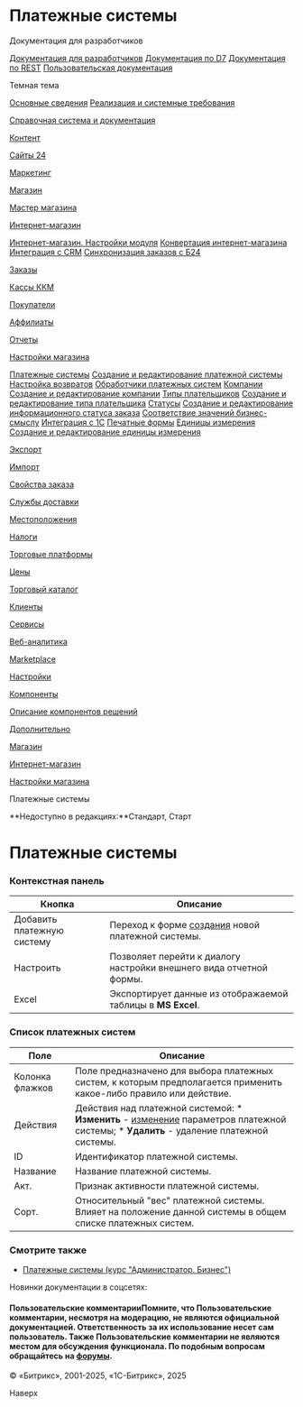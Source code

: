 # Платежные системы

Документация для разработчиков

[Документация для разработчиков](https://dev.1c-bitrix.ru/api_help/)
[Документация по D7](https://dev.1c-bitrix.ru/api_d7/)
[Документация по REST](https://dev.1c-bitrix.ru/rest_help/)
[Пользовательская документация](https://dev.1c-bitrix.ru/user_help/)

Темная тема

[Основные сведения](/user_help/index.php)
[Реализация и системные требования](/user_help/reqintro.php)

[Справочная система и документация](/user_help/help/index.php)

[Контент](/user_help/content/index.php)

[Сайты 24](/user_help/sites24/index.php)

[Маркетинг](/user_help/marketing/index.php)

[Магазин](/user_help/store/index.php)

[Мастер магазина](/user_help/store/storeassist.php)

[Интернет-магазин](/user_help/store/sale/index.php)

[Интернет-магазин. Настройки модуля](/user_help/store/sale/settings_sale.php)
[Конвертация интернет-магазина](/user_help/store/sale/sale_converter.php)
[Интеграция с CRM](/user_help/store/sale/sale_crm.php)
[Синхронизация заказов с Б24](/user_help/store/sale/sale_order_crm.php)

[Заказы](/user_help/store/sale/orders/index.php)

[Кассы ККМ](/user_help/store/sale/cashbox/index.php)

[Покупатели](/user_help/store/sale/user_accounts/index.php)

[Аффилиаты](/user_help/store/sale/affiliates/index.php)

[Отчеты](/user_help/store/sale/statistic/index.php)

[Настройки магазина](/user_help/store/sale/settings/index.php)

[Платежные системы](/user_help/store/sale/settings/sale_pay_system.php)
[Создание и редактирование платежной системы](/user_help/store/sale/settings/sale_pay_system_edit.php)
[Настройка возвратов](/user_help/store/sale/settings/sale_ps_handler_refund.php)
[Обработчики платежных систем](/user_help/store/sale/settings/sale_pay_system_file.php)
[Компании](/user_help/store/sale/settings/sale_company.php)
[Создание и редактирование компании](/user_help/store/sale/settings/sale_company_edit.php)
[Типы плательщиков](/user_help/store/sale/settings/sale_person_type.php)
[Создание и редактирование типа плательщика](/user_help/store/sale/settings/sale_person_type_edit.php)
[Статусы](/user_help/store/sale/settings/sale_status.php)
[Создание и редактирование информационного статуса заказа](/user_help/store/sale/settings/sale_status_edit.php)
[Соответствие значений бизнес-смыслу](/user_help/store/sale/settings/sale_business_value.php)
[Интеграция с 1С](/user_help/store/sale/settings/1c_admin.php)
[Печатные формы](/user_help/store/sale/settings/print_form.php)
[Единицы измерения](/user_help/store/sale/settings/cat_measure_list.php)
[Создание и редактирование единицы измерения](/user_help/store/sale/settings/cat_measure_edit.php)

[Экспорт](/user_help/store/sale/settings/export/index.php)

[Импорт](/user_help/store/sale/settings/import/index.php)

[Свойства заказа](/user_help/store/sale/settings/order_props/index.php)

[Службы доставки](/user_help/store/sale/settings/delivery/index.php)

[Местоположения](/user_help/store/sale/settings/location2/index.php)

[Налоги](/user_help/store/sale/settings/tax/index.php)

[Торговые платформы](/user_help/store/sale/settings/trandingplatforms/index.php)

[Цены](/user_help/store/sale/settings/prices/index.php)

[Торговый каталог](/user_help/store/catalog/index.php)

[Клиенты](/user_help/clients/index.php)

[Сервисы](/user_help/service/index.php)

[Веб-аналитика](/user_help/statistic/index.php)

[Marketplace](/user_help/marketplace/index.php)

[Настройки](/user_help/settings/index.php)

[Компоненты](/user_help/components/index.php)

[Описание компонентов решений](/user_help/description_decisions/index.php)

[Дополнительно](/user_help/additional/index.php)

[Магазин](/user_help/store/index.php)

[Интернет-магазин](/user_help/store/sale/index.php)

[Настройки магазина](/user_help/store/sale/settings/index.php)

Платежные системы

**Недоступно в редакциях:**Стандарт, Старт

# Платежные системы

### Контекстная панель

| Кнопка | Описание |
| --- | --- |
| Добавить платежную систему | Переход к форме [создания](/user_help/store/sale/settings/sale_pay_system_edit.php) новой платежной системы. |
| Настроить | Позволяет перейти к диалогу настройки внешнего вида отчетной формы. |
| Excel | Экспортирует данные из отображаемой таблицы в **MS Excel**. |

### Список платежных систем

| Поле | Описание |
| --- | --- |
| Колонка флажков | Поле предназначено для выбора платежных систем, к которым предполагается применить какое-либо правило или действие. |
| Действия | Действия над платежной системой:  * **Изменить** - [изменение](/user_help/store/sale/settings/sale_pay_system_edit.php) параметров платежной системы; * **Удалить** - удаление платежной системы. |
| ID | Идентификатор платежной системы. |
| Название | Название платежной системы. |
| Акт. | Признак активности платежной системы. |
| Сорт. | Относительный "вес" платежной системы. Влияет на положение данной системы в общем списке платежных систем. |

### Смотрите также

* [Платежные системы (курс "Администратор. Бизнес")](https://dev.1c-bitrix.ru/learning/course/index.php?COURSE_ID=42&CHAPTER_ID=03076)

Новинки документации в соцсетях:

#### Пользовательские комментарииПомните, что Пользовательские комментарии, несмотря на модерацию, не являются официальной документацией. Ответственность за их использование несет сам пользователь. Также Пользовательские комментарии не являются местом для обсуждения функционала. По подобным вопросам обращайтесь на [форумы](http://dev.1c-bitrix.ru/community/forums/group1/).

© «Битрикс», 2001-2025, «1С-Битрикс», 2025

Наверх